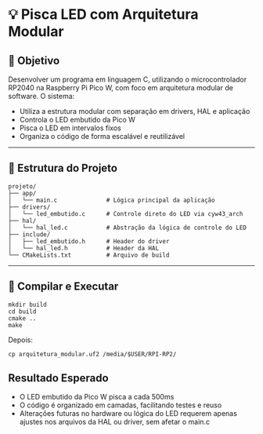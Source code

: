 # 💡 Pisca LED com Arquitetura Modular

## 🎯 Objetivo

Desenvolver um programa em linguagem C, utilizando o microcontrolador RP2040 na Raspberry Pi Pico W, com foco em arquitetura modular de software. O sistema:

- Utiliza a estrutura modular com separação em drivers, HAL e aplicação
- Controla o LED embutido da Pico W
- Pisca o LED em intervalos fixos
- Organiza o código de forma escalável e reutilizável

---

## 📁 Estrutura do Projeto

```
projeto/
├── app/
│   └── main.c              # Lógica principal da aplicação
├── drivers/
│   └── led_embutido.c      # Controle direto do LED via cyw43_arch
├── hal/
│   └── hal_led.c           # Abstração da lógica de controle do LED
├── include/
│   ├── led_embutido.h      # Header do driver
│   └── hal_led.h           # Header da HAL
└── CMakeLists.txt          # Arquivo de build
```

---

## 🧪 Compilar e Executar

```
mkdir build
cd build
cmake ..
make
```

Depois:
```
cp arquitetura_modular.uf2 /media/$USER/RPI-RP2/
```

## Resultado Esperado

- O LED embutido da Pico W pisca a cada 500ms
- O código é organizado em camadas, facilitando testes e reuso
- Alterações futuras no hardware ou lógica do LED requerem apenas ajustes nos arquivos da HAL ou driver, sem afetar o main.c
